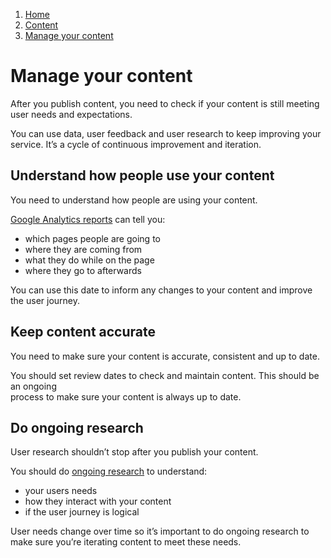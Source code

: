 1.  [Home](/docs/core/contents)
2.  [Content](/docs/core/content)
3.  [Manage your content](#)

# Manage your content

After you publish content, you need to check if your content is still meeting user needs and expectations.

You can use data, user feedback and user research to keep improving your service. It’s a cycle of continuous improvement and iteration.

## Understand how people use your content

You need to understand how people are using your content.

[Google Analytics reports](google-analytics-basics) can tell you:

*   which pages people are going to
*   where they are coming from
*   what they do while on the page
*   where they go to afterwards

You can use this date to inform any changes to your content and improve the user journey.

## Keep content accurate

You need to make sure your content is accurate, consistent and up to date.

You should set review dates to check and maintain content. This should be an ongoing  
process to make sure your content is always up to date.

## Do ongoing research

User research shouldn’t stop after you publish your content.

You should do [ongoing research](contents "User need and user behaviour") to understand:

*   your users needs
*   how they interact with your content
*   if the user journey is logical

User needs change over time so it’s important to do ongoing research to make sure you’re iterating content to meet these needs.
